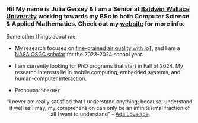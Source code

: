 ### Hi! My name is Julia Gersey & I am a Senior at <a href="https://www.bw.edu/">Baldwin Wallace University</a> working towards my BSc in both Computer Science & Applied Mathematics. Check out my <a href="https://juliagersey.com">website</a> for more info.

Some other things about me: 

- My research focuses on <a href="https://mops.bw.edu/air">fine-grained air quality with IoT</a>, and I am a <a href="http://osgc.org/recipients/">NASA OSGC scholar</a> for the 2023-2024 school year. 

- I am currently looking for PhD programs that start in Fall of 2024. My research interests lie in mobile computing, embedded systems, and human-computer interaction.

- Pronouns: `She/Her`

<div align="center">
  “I never am really satisfied that I understand anything; because, understand it well as I may, my comprehension can only be an infinitesimal fraction of all I want to understand”
  - <a href="https://www.biography.com/scholar/ada-lovelace">Ada Lovelace</a>
</div>
